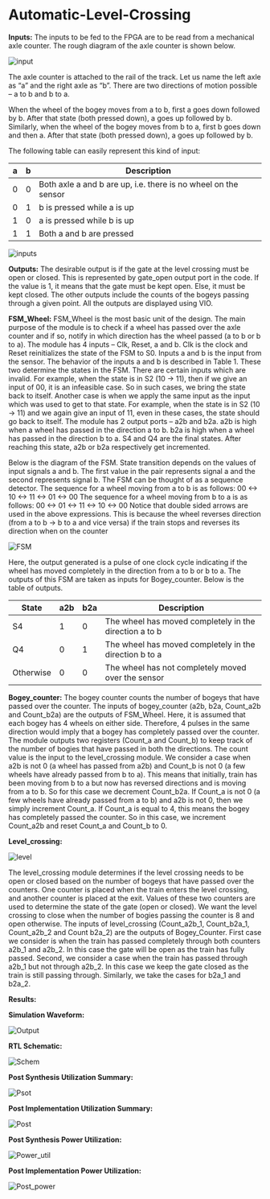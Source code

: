# Automatic-Level-Crossing
**Inputs:**
The inputs to be fed to the FPGA are to be read from a mechanical axle counter. The rough diagram of the axle counter is shown below.

 ![input](https://github.com/SujaySubbu/Automatic-Level-Crossing/assets/134432333/1afa3319-3116-4f18-ad27-42b14eb5a9c6)
 
The axle counter is attached to the rail of the track. Let us name the left axle as “a” and the right axle as “b”. There are two directions of motion possible – a to b and b to a.

When the wheel of the bogey moves from a to b, first a goes down followed by b. After that state (both pressed down), a goes up followed by b.
Similarly, when the wheel of the bogey moves from b to a, first b goes down and then a. After that state (both pressed down), a goes up followed by b.

The following table can easily represent this kind of input:

| a | b | Description |
| ------------- | ------------- | ------------- |
| 0	| 0	| Both axle a and b are up, i.e. there is no wheel on the sensor	|
| 0	| 1	| b is pressed while a is up	|
| 1	| 0	| a is pressed while b is up	|
| 1	| 1	| Both a and b are pressed	|

![inputs](https://github.com/SujaySubbu/Automatic-Level-Crossing/assets/134432333/11ce18b0-62a6-4537-8f67-6b42fdef601e)

**Outputs:**
The desirable output is if the gate at the level crossing must be open or closed. This is represented by gate_open output port in the code. If the value is 1, it means that the gate must be kept open. Else, it must be kept closed. The other outputs include the counts of the bogeys passing through a given point. All the outputs are displayed using VIO.

**FSM_Wheel:**
FSM_Wheel is the most basic unit of the design. The main purpose of the module is to check if a wheel has passed over the axle counter and if so, notify in which direction has the wheel passed (a to b or b to a).
The module has 4 inputs – Clk, Reset, a and b. Clk is the clock and Reset reinitializes the state of the FSM to S0. Inputs a and b is the input from the sensor. The behavior of the inputs a and b is described in Table 1. These two determine the states in the FSM.
There are certain inputs which are invalid. For example, when the state is in S2 (10 -> 11), then if we give an input of 00, it is an infeasible case. So in such cases, we bring the state back to itself.
Another case is when we apply the same input as the input which was used to get to that state. For example, when the state is in S2 (10 -> 11) and we again give an input of 11, even in these cases, the state should go back to itself.
The module has 2 output ports – a2b and b2a. a2b is high when a wheel has passed in the direction a to b. b2a is high when a wheel has passed in the direction b to a.
S4 and Q4 are the final states. After reaching this state, a2b or b2a respectively get incremented.
 
Below is the diagram of the FSM. State transition depends on the values of input signals a and b. The first value in the pair represents signal a and the second represents signal b. The FSM can be thought of as a sequence detector.
The sequence for a wheel moving from a to b is as follows:
00 <-> 10 <-> 11 <-> 01 <-> 00
The sequence for a wheel moving from b to a is as follows:
00 <-> 01 <-> 11 <-> 10 <-> 00
Notice that double sided arrows are used in the above expressions. This is because the wheel reverses direction (from a to b -> b to a and vice versa) if the train stops and reverses its direction when on the counter

![FSM](https://github.com/SujaySubbu/Automatic-Level-Crossing/assets/134432333/a38b4b12-a43f-4486-9ec5-f884c29f040c)

Here, the output generated is a pulse of one clock cycle indicating if the wheel has moved completely in the direction from a to b or b to a. The outputs of this FSM are taken as inputs for Bogey_counter. Below is the table of outputs.

| State | a2b | b2a | Description |
| ------------- | ------------- | ------------- | ------------- |
| S4	| 1	| 0	| The wheel has moved completely in the direction a to b	|
| Q4	| 0	| 1	| The wheel has moved completely in the direction b to a	|
| Otherwise	| 0	| 0	| The wheel has not completely moved over the sensor	|

**Bogey_counter:**
The bogey counter counts the number of bogeys that have passed over the counter. The inputs of bogey_counter (a2b, b2a, Count_a2b and Count_b2a) are the outputs of FSM_Wheel. Here, it is assumed that each bogey has 4 wheels on either side. Therefore, 4 pulses in the same direction would imply that a bogey has completely passed over the counter. The module outputs two registers (Count_a and Count_b) to keep track of the number of bogies that have passed in both the directions. The count value is the input to the level_crossing module. We consider a case when a2b is not 0 (a wheel has passed from a2b) and Count_b is not 0 (a few wheels have already passed from b to a). This means that initially, train has been moving from b to a but now has reversed directions and is moving from a to b. So for this case we decrement Count_b2a. If Count_a is not 0 (a few wheels have already passed from a to b) and a2b is not 0, then we simply increment Count_a. If Count_a is equal to 4, this means the bogey has completely passed the counter. So in this case, we increment Count_a2b and reset Count_a and Count_b to 0.
 
**Level_crossing:**

![level](https://github.com/SujaySubbu/Automatic-Level-Crossing/assets/134432333/7fa23eda-7853-477f-9712-7f48dda70237)

The level_crossing module determines if the level crossing needs to be open or closed based on the number of bogeys that have passed over the counters. One counter is placed when the train enters the level crossing, and another counter is placed at the exit. Values of these two counters are used to determine the state of the gate (open or closed). We want the level crossing to close when the number of bogies passing the counter is 8 and open otherwise. The inputs of level_crossing (Count_a2b_1, Count_b2a_1, Count_a2b_2 and Count b2a_2) are the outputs of Bogey_Counter. First case we consider is when the train has passed completely through both counters a2b_1 and a2b_2. In this case the gate will be open as the train has fully passed. Second, we consider a case when the train has passed through a2b_1 but not through a2b_2. In this case we keep the gate closed as the train is still passing through. Similarly, we take the cases for b2a_1 and b2a_2.
 
**Results:**

**Simulation Waveform:**

![Output](https://github.com/SujaySubbu/Automatic-Level-Crossing/assets/134432333/c6e69c9d-57a9-4819-a5f8-2e1ff50e8de9)

**RTL Schematic:**

![Schem](https://github.com/SujaySubbu/Automatic-Level-Crossing/assets/134432333/5a62fa0c-df27-4c97-a475-d9c4f6b9d5ed)

**Post Synthesis Utilization Summary:**

![Psot](https://github.com/SujaySubbu/Automatic-Level-Crossing/assets/134432333/89865b9e-eee6-43b1-9b27-792dd01180af)

**Post Implementation Utilization Summary:**

![Post](https://github.com/SujaySubbu/Automatic-Level-Crossing/assets/134432333/d3165214-d129-46c5-bfd5-220499eacb6f)

**Post Synthesis Power Utilization:**

![Power_util](https://github.com/SujaySubbu/Automatic-Level-Crossing/assets/134432333/0415a8f6-e56a-40fa-a66d-869a4223a9a6)

**Post Implementation Power Utilization:**

![Post_power](https://github.com/SujaySubbu/Automatic-Level-Crossing/assets/134432333/a7dc7f69-6105-44aa-867e-1c09f18611c7)

